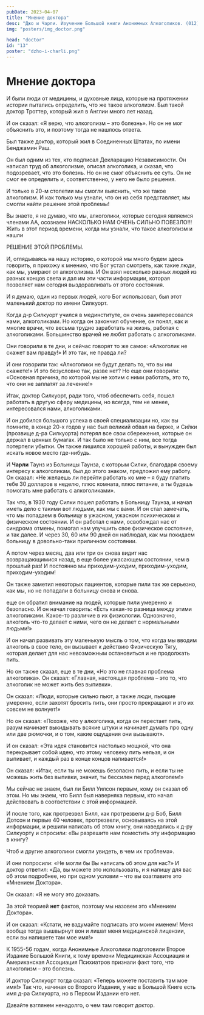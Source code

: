```yaml
---
pubDate: 2023-04-07
title: "Мнение доктора"
desc: "Джо и Чарли. Изучение Большой книги Анонимных Алкоголиков. (012)"
img: "posters/img_doctor.png"

head: "doctor"
id: "13"
poster: "dzho-i-charli.png"
---
```


# Мнение доктора

И были люди от медицины, и духовные лица, которые на протяжении истории пытались определить, что же такое алкоголизм. Был такой доктор Троттер, который жил в Англии много лет назад.

И он сказал: «Я верю, что алкоголизм – это болезнь». Но он не мог объяснить это, и поэтому тогда не нашлось ответа.

Был также доктор, который жил в Соединенных Штатах, по имени Бенджамин Раш.

Он был одним из тех, кто подписал Декларацию Независимости. Он написал труд об алкоголизме, описал алкоголика, и сказал, что подозревает, что это болезнь. Но он не смог объяснить ее суть. Он не смог ее определить и, соответственно, у него не было решения.

И только в 20-м столетии мы смогли выяснить, что же такое алкоголизм. И как только мы узнали, что он из себя представляет, мы смогли найти решение этой проблемы!

Вы знаете, я не думаю, что мы, алкоголики, которые сегодня являемся членами АА, осознаем НАСКОЛЬКО НАМ ОЧЕНЬ СИЛЬНО ПОВЕЗЛО!!! Жить в этот период времени, когда мы узнали, что такое алкоголизм и нашли

РЕШЕНИЕ ЭТОЙ ПРОБЛЕМЫ.

И, оглядываясь на нашу историю, о которой мы много будем здесь говорить, я прихожу к мнению, что Бог устал смотреть, как такие люди, как мы, умирают от алкоголизма. И Он взял несколько разных людей из разных концов света и дал им эти части информации, которая позволяет нам сегодня выздоравливать от этого состояния.

И я думаю, один из первых людей, кого Бог использовал, был этот маленький доктор по имени Силкуорт.

Когда д-р Силкуорт учился в мединституте, он очень заинтересовался нами, алкоголиками. Но когда он закончил обучение, он понял, как и многие врачи, что весьма трудно заработать на жизнь, работая с алкоголиками. Большинство врачей не любят работать с алкоголиками.

Они говорили в те дни, и сейчас говорят то же самое: «Алкоголик не скажет вам правду!» И это так, не правда ли?

И они говорили так: «Алкоголики не будут делать то, что вы им скажете!» И это безусловно так, разве нет? Но еще они говорили: «Основная причина, по которой мы не хотим с ними работать, это то, что они не заплатят за лечение!»

Итак, доктор Силкуорт, ради того, чтоб обеспечить себя, пошел работать в другую сферу медицины, но всегда, тем не менее, интересовался нами, алкоголиками.

И он добился большого успеха в своей специализации но, как вы помните, в конце 20-х годов у нас был великий обвал на бирже, и Си́лки (прозвище д-ра Силкуорта) потерял все свои сбережения, которые он держал в ценных бумагах. И так было не только с ним, все тогда потерпели убытки. Он также лишился хорошей работы, и вынужден был искать новое место где-нибудь.

И **Чарли** Таунз из Больницы Таунза, с которым Силки, благодаря своему интересу к алкоголикам, был до этого знаком, предложил ему работу. Он сказал: «Не желаешь ли перейти работать ко мне – я буду платить тебе 30 долларов в неделю, плюс комната, плюс питание, а ты будешь помогать мне работать с алкоголиками».

Так что, в 1930 году Силки пошел работать в Больницу Таунза, и начал иметь дело с такими вот людьми, как мы с вами. И он стал замечать, что мы попадаем в больницу в ужасном, ужасном психическом и физическом состоянии. И он работал с нами, освобождал нас от синдрома отмены, помогал нам улучшить свое физическое состояние, и так далее. И через 30, 60 или 90 дней он наблюдал, как мы покидаем больницу в довольно-таки приличном состоянии.

А потом через месяц, два или три он снова видит нас возвращающимися назад, в еще более ужасающем состоянии, чем в прошлый раз! И постоянно мы приходим-уходим, приходим-уходим, приходим-уходим!

Он также заметил некоторых пациентов, которые пили так же серьезно, как мы, но не попадали в больницу снова и снова.

еще он обратил внимание на людей, которые пили умеренно и безопасно. И он начал говорить: «Есть какая-то разница между этими алкоголиками. Какое-то различие в их физиологии. Однозначно, алкоголь что-то делает с ними, чего он не делает с нормальными людьми!»

И он начал развивать эту маленькую мысль о том, что когда мы вводим алкоголь в свое тело, он вызывает к действию Физическую Тягу, которая делает для нас невозможным остановиться и не продолжать пить.

Но он также сказал, еще в те дни, «Но это не главная проблема алкоголика». Он сказал: «Главная, настоящая проблема – это то, что алкоголик не может жить без выпивки».

Он сказал: «Люди, которые сильно пьют, а также люди, пьющие умеренно, если захотят бросить пить, они просто прекращают и это их совсем не волнует!»

Но он сказал: «Похоже, что у алкоголика, когда он перестает пить, разум начинает выкидывать всякие штуки и начинает думать про одну или две рюмочки, и о том, какие ощущения они вызывают».

И он сказал: «Эта идея становится настолько мощной, что она перекрывает собой идею, что этому человеку пить нельзя, и он выпивает, и каждый раз в конце концов напивается!»

Он сказал: «Итак, если ты не можешь безопасно пить, и если ты не можешь жить без выпивки, значит, ты бессилен перед алкоголем!»

Мы сейчас не знаем, был ли Билл Уилсон первым, кому он сказал об этом. Но мы знаем, что Билл был наверняка первым, кто начал действовать в соответствии с этой информацией.

И после того, как протрезвел Билл, как протрезвели д-р Боб, Билл Дотсон и первые 40 человек, протрезвели, основываясь на этой информации, и решили написать об этом книгу, они наведались к д-ру Силкуорту и спросили: «Вы разрешите нам поместить эту информацию в книгу?

Чтоб и другие алкоголики смогли увидеть, в чем их проблема».

И они попросили: «Не могли бы Вы написать об этом для нас?» И доктор ответил: «Да, вы можете это использовать, и я напишу для вас об этом подробнее, но при одном условии – что вы озаглавите это «Мнением Доктора».

Он сказал: «Я не могу это доказать.

За этой теорией **нет** фактов, поэтому мы назовем это «Мнением Доктора».

И он сказал: «Кстати, не вздумайте подписать это моим именем! Меня вообще тогда вышвырнут вон и лишат меня медицинской лицензии, если вы напишете там мое имя!»

К 1955-56 годам, когда Анонимные Алкоголики подготовили Второе Издание Большой Книги, к тому времени Медицинская Ассоциация и Американская Ассоциация Психиатров признали факт того, что алкоголизм – это болезнь.

И доктор Силкуорт тогда сказал: «Теперь можете поставить там мое имя!» Так что, начиная со Второго Издания, у нас в Большой Книге есть имя д-ра Силкуорта, но в Первом Издании его нет.

Давайте взглянем ненадолго, о чем там говорит доктор.
